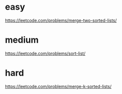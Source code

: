 # easy
https://leetcode.com/problems/merge-two-sorted-lists/
# medium
https://leetcode.com/problems/sort-list/
# hard
https://leetcode.com/problems/merge-k-sorted-lists/
